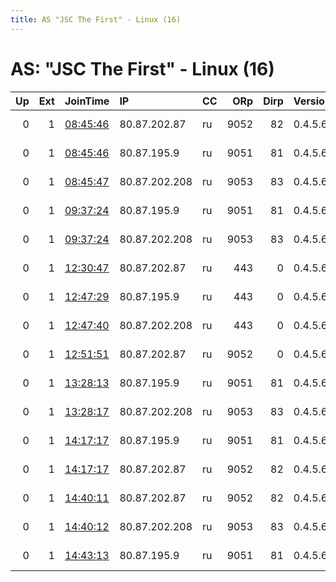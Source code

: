 ```yaml
---
title: AS "JSC The First" - Linux (16)
---
```


# AS: "JSC The First" - Linux (16)

|   Up |   Ext | JoinTime                                                                                            | IP            | CC   |   ORp |   Dirp | Version   | Contact          | Nickname         |   eFamMembers |
|-----:|------:|:----------------------------------------------------------------------------------------------------|:--------------|:-----|------:|-------:|:----------|:-----------------|:-----------------|--------------:|
|    0 |     1 | [08:45:46](https://metrics.torproject.org/rs.html#details/4E854A0A2FF963C99B28F3B45BE7394C792B6DE8) | 80.87.202.87  | ru   |  9052 |     82 | 0.4.5.6   | tor at ro dot ru | AgBTn9quQClbzpub |             1 |
|    0 |     1 | [08:45:46](https://metrics.torproject.org/rs.html#details/AEA13FC9A89E73911BB2AD4AF5A23F0229D2EEB5) | 80.87.195.9   | ru   |  9051 |     81 | 0.4.5.6   | tor at ro dot ru | 0coPMK2yTUiAHpub |             1 |
|    0 |     1 | [08:45:47](https://metrics.torproject.org/rs.html#details/0FE91BE624E67EAA9E242BD0DBC945CDB6EC5F37) | 80.87.202.208 | ru   |  9053 |     83 | 0.4.5.6   | tor at ro dot ru | CS0RwPjJC8WxQpub |             1 |
|    0 |     1 | [09:37:24](https://metrics.torproject.org/rs.html#details/98D2ADD4B22B96CA2923015D6CC61CD9FB8FD8F4) | 80.87.195.9   | ru   |  9051 |     81 | 0.4.5.6   | tor at ro dot ru | eUAxjzf0WeZtgpub |             1 |
|    0 |     1 | [09:37:24](https://metrics.torproject.org/rs.html#details/C508B1B29F15C4AD4E5D63317DFD211B48B5A742) | 80.87.202.208 | ru   |  9053 |     83 | 0.4.5.6   | tor at ro dot ru | whFRcCG1k6fx3pub |             1 |
|    0 |     1 | [12:30:47](https://metrics.torproject.org/rs.html#details/B6123AAF2E82747D765589AF2E4AC430C1E7B1A7) | 80.87.202.87  | ru   |   443 |      0 | 0.4.5.6   | tor at ro dot ru | tctkTTMNnvd7Ppri |             1 |
|    0 |     1 | [12:47:29](https://metrics.torproject.org/rs.html#details/EF97DBDBA2A4DAAB939B7FF4DA4558B8D12BAA69) | 80.87.195.9   | ru   |   443 |      0 | 0.4.5.6   | tor at ro dot ru | eMXT025D6f41Zpri |             1 |
|    0 |     1 | [12:47:40](https://metrics.torproject.org/rs.html#details/8E0853A01B2FEA2973D5E609A26D1DDD10399BE4) | 80.87.202.208 | ru   |   443 |      0 | 0.4.5.6   | tor at ro dot ru | BBaWCR965VpsEpri |             1 |
|    0 |     1 | [12:51:51](https://metrics.torproject.org/rs.html#details/7DC7832B085663BED484409D749E8101C8684C97) | 80.87.202.87  | ru   |  9052 |      0 | 0.4.5.6   | tor at ro dot ru | NzMSUU5U2LloVpub |             1 |
|    0 |     1 | [13:28:13](https://metrics.torproject.org/rs.html#details/4C23EF0F97342AC026C05E09CD11FD6766E6D8DC) | 80.87.195.9   | ru   |  9051 |     81 | 0.4.5.6   | tor at ro dot ru | YgtvN4FvHkfwDpub |             1 |
|    0 |     1 | [13:28:17](https://metrics.torproject.org/rs.html#details/3F135C635E75B89A7F20E242C2671C4E79C7417E) | 80.87.202.208 | ru   |  9053 |     83 | 0.4.5.6   | tor at ro dot ru | ECBkZHdK55uTLpub |             1 |
|    0 |     1 | [14:17:17](https://metrics.torproject.org/rs.html#details/262FB8DD901C995153DCD25E27AA65EA6AA75E96) | 80.87.195.9   | ru   |  9051 |     81 | 0.4.5.6   | tor at ro dot ru | 9eYE02fw2ZIRBpub |             1 |
|    0 |     1 | [14:17:17](https://metrics.torproject.org/rs.html#details/406FB1EADFB3879700EC5000C60084ED07BC9CE0) | 80.87.202.87  | ru   |  9052 |     82 | 0.4.5.6   | tor at ro dot ru | 0bccnJlbXcXMmpub |             1 |
|    0 |     1 | [14:40:11](https://metrics.torproject.org/rs.html#details/7D29D2F393BCED098B574BA00E94AB0C89105181) | 80.87.202.87  | ru   |  9052 |     82 | 0.4.5.6   | tor at ro dot ru | RdVz3ZZVWOyY0pub |             1 |
|    0 |     1 | [14:40:12](https://metrics.torproject.org/rs.html#details/746AE27C65F37EB7CB1AA9CCD289E04D6BCA757B) | 80.87.202.208 | ru   |  9053 |     83 | 0.4.5.6   | tor at ro dot ru | 0KFBDL2TKlLQgpub |             1 |
|    0 |     1 | [14:43:13](https://metrics.torproject.org/rs.html#details/43B32DC4546D1DBE9FD923667E5E3B8E10E44287) | 80.87.195.9   | ru   |  9051 |     81 | 0.4.5.6   | tor at ro dot ru | sllLRxCSIBSZjpub |             1 |
